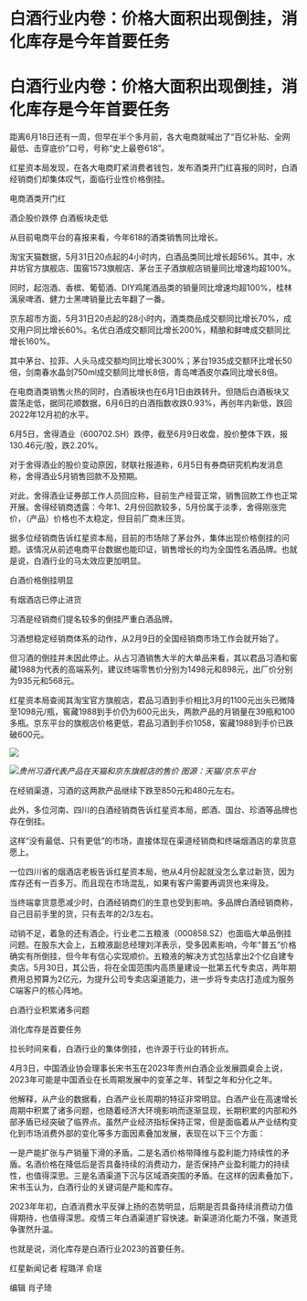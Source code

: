 # 白酒行业内卷：价格大面积出现倒挂，消化库存是今年首要任务

# 白酒行业内卷：价格大面积出现倒挂，消化库存是今年首要任务

距离6月18日还有一周，但早在半个多月前，各大电商就喊出了“百亿补贴、全网最低、击穿底价”口号，号称“史上最卷618”。

红星资本局发现，在各大电商盯紧消费者钱包，发布酒类开门红喜报的同时，白酒经销商们却集体叹气，面临行业性价格倒挂。

电商酒类开门红

酒企股价跌停 白酒板块走低

从目前电商平台的喜报来看，今年618的酒类销售同比增长。

淘宝天猫数据，5月31日20点起的4小时内，白酒品类同比增长超56%。其中，水井坊官方旗舰店、国窖1573旗舰店、茅台王子酒旗舰店销量同比增速均超100%。

同时，起泡酒、香槟、葡萄酒、DIY鸡尾酒品类的销量同比增速均超100%，桂林漓泉啤酒、健力士黑啤销量比去年翻了一番。

京东超市方面，5月31日20点起的28小时内，酒类商品成交额同比增长70%，成交用户同比增长60%。名优白酒成交额同比增长200%，精酿和鲜啤成交额同比增长160%。

其中茅台、拉菲、人头马成交额均同比增长300%；茅台1935成交额环比增长50倍，剑南春水晶剑750ml成交额同比增长8倍，青岛啤酒皮尔森同比增长8倍。

在电商酒类销售火热的同时，白酒板块也在6月1日由跌转升。但随后白酒板块又震荡走低，据同花顺数据，6月6日的白酒指数收跌0.93%，再创年内新低，跌回2022年12月初的水平。

6月5日，舍得酒业（600702.SH）跌停，截至6月9日收盘，股价整体下跌，报130.46元/股，跌2.20%。

对于舍得酒业的股价变动原因，财联社报道称，6月5日有券商研究机构发消息称，舍得酒业5月销售回款不及预期。

对此，舍得酒业证券部工作人员回应称，目前生产经营正常，销售回款工作也正常开展。舍得经销商透露：今年1、2月份回款较多，5月份属于淡季，舍得刚涨完价，（产品）价格也不太稳定，但目前厂商未压货。

据多位经销商告诉红星资本局，目前的市场除了茅台外，集体出现价格倒挂的问题。该情况从前述电商平台数据也能印证，销售增长的均为全国性名酒品牌。也就是说，白酒行业的马太效应更加明显。

白酒价格倒挂明显

有烟酒店已停止进货

习酒是经销商们提名较多的倒挂严重白酒品牌。

习酒想稳定经销商体系的动作，从2月9日的全国经销商市场工作会就开始了。

但习酒的倒挂并未因此停止。从占习酒销售大半的大单品来看，其以君品习酒和窖藏1988为代表的高端系列，建议终端零售价分别为1498元和898元，出厂价分别为935元和568元。

红星资本局查阅其淘宝官方旗舰店，君品习酒到手价相比3月的1100元出头已微降至1098元/瓶，窖藏1988到手价仍为600元出头，两款产品的月销量在39瓶和100多瓶。京东平台的旗舰店价格更低，君品习酒到手价1058，窖藏1988到手价已跌破600元。

![](https://inews.gtimg.com/om_bt/OI0P7iyz0sqN0Ug_M0EIvE_AjDDSIxEFPVe6aylwpPOr0AA/1000)

![](https://inews.gtimg.com/om_bt/OTvQ7s3_Tz-0EKqIMKCkgnRAlvCPr594Q-2QuzfnJJQu0AA/1000)_贵州习酒代表产品在天猫和京东旗舰店的售价
图源：天猫/京东平台_

在经销渠道，习酒的这两款产品继续下跌至850元和480元左右。

此外，多位河南、四川的白酒经销商告诉红星资本局，郎酒、国台、珍酒等品牌也存在倒挂。

这样“没有最低、只有更低”的市场，直接体现在渠道经销商和终端烟酒店的拿货意愿上。

一位四川省的烟酒店老板告诉红星资本局，他从4月份起就没怎么拿过新货，因为库存还有一百多万。而且现在市场混乱，如果有客户需要再调货也来得及。

当终端拿货意愿减少时，白酒经销商们的生意也受到影响。多品牌白酒经销商称，自己目前手里的货，只有去年的2/3左右。

动销不足，着急的还有酒企。行业老二五粮液（000858.SZ）也面临大单品倒挂问题。在股东大会上，五粮液副总经理刘洋表示，受多因素影响，今年“普五”价格确实有所倒挂，但今年有信心实现顺价。五粮液的解决方式包括拿出2个亿自建专卖店。5月30日，其公告，将在全国范围内高质量建设一批第五代专卖店，两年期费用总预算为2亿元，为提升公司专卖店渠道能力，进一步将专卖店打造成为服务C端客户的核心阵地。

白酒行业积累诸多问题

消化库存是首要任务

拉长时间来看，白酒行业的集体倒挂，也许源于行业的转折点。

4月3日，中国酒业协会理事长宋书玉在2023年贵州白酒企业发展圆桌会上说，2023年可能是中国酒业在长周期发展中的变革之年、转型之年和分化之年。

他解释，从产业的数据看，白酒产业长周期的特征非常明显。白酒产业在高速增长周期中积累了诸多问题，也随着经济大环境影响而逐渐显现，长期积累的内部和外部矛盾已经突破了临界点。虽然产业经济指标保持正常，但是面临着从产业结构变化到市场消费外部的变化等多方面因素叠加发展，表现在以下三个方面：

一是产能扩张与产销量下滑的矛盾。二是名酒价格带降维与盈利能力持续性的矛盾。名酒价格在降低后是否具备持续的消费动力，是否保持产业盈利能力的持续性，也值得深思。三是名酒渠道下沉与区域酒突围的矛盾。在这样的因素叠加下，宋书玉认为，白酒行业的关键词是产能和库存。

2023年年初，白酒消费水平反弹上扬的态势明显，后期是否具备持续消费动力值得期待，也值得深思。疫情三年白酒渠道扩容快速。新渠道消化能力不强，聚道竞争骤然升温。

也就是说，消化库存是白酒行业2023的首要任务。

红星新闻记者 程璐洋 俞瑶

编辑 肖子琦

